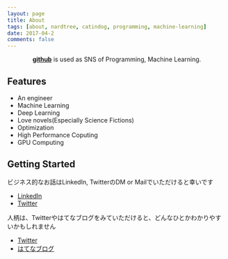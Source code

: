 ```yaml
---
layout: page
title: About 
tags: [about, nardtree, catindog, programming, machine-learning]
date: 2017-04-2
comments: false
---
```

    
<center><a href="http://gink03.github.io"><b>github</b></a> is used as SNS of Programming, Machine Learning.</center>

## Features
* An engineer
* Machine Learning
* Deep Learning
* Love novels(Especially Science Fictions)
* Optimization
* High Performance Coputing
* GPU Computing

## Getting Started

ビジネス的なお話はLinkedIn, TwitterのDM or Mailでいただけると幸いです  

 - [LinkedIn](https://www.linkedin.com/in/gimpei-kobayashi-208bba2a/)
 - [Twitter](https://twitter.com/nardtree)

人柄は、Twitterやはてなブログをみていただけると、どんなひとかわかりやすいかもしれません

- [Twitter](https://twitter.com/nardtree)  
- [はてなブログ](http://catindog.hatenablog.com/)  

